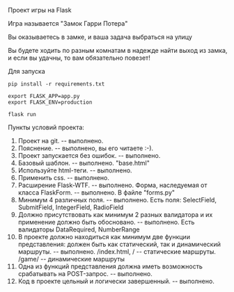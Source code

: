 Проект игры на Flask

Игра называется "Замок Гарри Потера"

Вы оказываетесь в замке, и ваша задача выбраться на улицу

Вы будете ходить по разным комнатам в надежде найти выход из замка, и если вы удачны, то вам обязательно повезет!



Для запуска

```
pip install -r requirements.txt

export FLASK_APP=app.py
export FLASK_ENV=production

flask run
```



Пункты условий проекта:
1) Проект на git.  -- выполнено.
2) Пояснение. -- выполнено, вы его читаете :-).
3) Проект запускается без ошибок.  -- выполнено.
4) Базовый шаблон.  -- выполнено. "base.html"
5) Используйте html-теги. -- выполнено.
6) Применить css. -- выполнено.
7) Расширение Flask-WTF.  -- выполнено.
    Форма, наследуемая от класса FlaskForm.  -- выполнено. В файле "forms.py"
8) Минимум 4 различных поля.  -- выполнено.
    Есть поля: SelectField, SubmitField, IntegerField, RadioField
9) Должно присутствовать как минимум 2 разных валидатора и их применение должно быть обосновано.  -- выполнено.
    Есть валидаторы DataRequired, NumberRange
10) В проекте должно находиться как минимум две функции представления:
    должен быть как статический, так и динамический маршруты.  -- выполнено.
    /index.html, / -- статические маршруты.
    /game/ -- динамические маршруты
11) Одна из функций представления должна иметь возможность срабатывать на POST-запрос.  -- выполнено.
12) Код в проекте цельный и логически завершенный.  -- выполнено.
